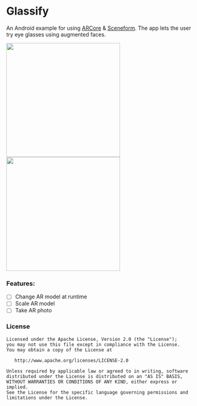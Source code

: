 # Glassify
An Android example for using [ARCore](https://developers.google.com/ar/) & [Sceneform](https://developers.google.com/ar/develop/java/sceneform/). The app lets the user try eye glasses using augmented faces.

<img src="https://github.com/ShabanKamell/Glassify/blob/master/blob/master/raw/Baraa.jpg" height="300"> <img src="https://github.com/ShabanKamell/Glassify/blob/master/blob/master/raw/Me.png" height="300">

### Features:
 - [ ] Change AR model at runtime
 - [ ] Scale AR model
 - [ ] Take AR photo
 
### License

```
Licensed under the Apache License, Version 2.0 (the "License");
you may not use this file except in compliance with the License.
You may obtain a copy of the License at

   http://www.apache.org/licenses/LICENSE-2.0

Unless required by applicable law or agreed to in writing, software
distributed under the License is distributed on an "AS IS" BASIS,
WITHOUT WARRANTIES OR CONDITIONS OF ANY KIND, either express or implied.
See the License for the specific language governing permissions and
limitations under the License.
```
